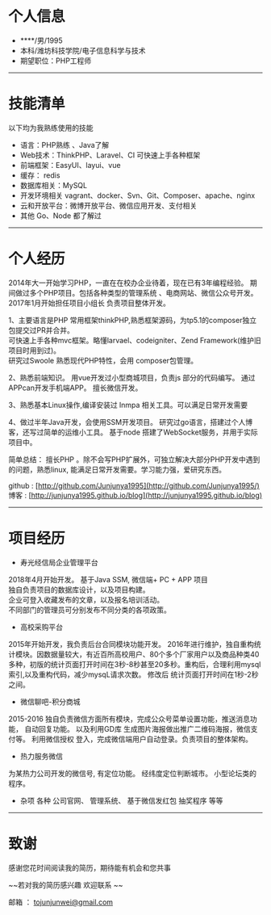 # 个人信息
-  ****/男/1995
- 本科/潍坊科技学院/电子信息科学与技术
- 期望职位：PHP工程师

-------

# 技能清单
以下均为我熟练使用的技能
- 语言：PHP熟练 、Java了解
- Web技术：ThinkPHP、Laravel、CI 可快速上手各种框架
- 前端框架：EasyUI、layui、vue
- 缓存： redis  
- 数据库相关：MySQL
- 开发环境相关 vagrant、docker、Svn、Git、Composer、apache、nginx
- 云和开放平台：微博开放平台、微信应用开发、支付相关
- 其他 Go、Node 都了解过

-------

# 个人经历
2014年大一开始学习PHP，一直在在校办企业待着，现在已有3年编程经验。 
期间做过多个PHP项目。包括各种类型的管理系统 、电商网站、微信公众号开发。  
2017年1月开始担任项目小组长 负责项目整体开发。 　

1、主要语言是PHP 常用框架thinkPHP,熟悉框架源码，为tp5.1的composer独立包提交过PR并合并。   
可快速上手各种mvc框架。略懂larvael、codeigniter、Zend Framework(维护旧项目时用到过)。  
研究过Swoole 熟悉现代PHP特性，会用 composer包管理。

2、熟悉前端知识。 用vue开发过小型商城项目，负责js 部分的代码编写。 通过
APPcan开发手机端APP。 擅长微信开发。

3、熟悉基本Linux操作,编译安装过 lnmpa 相关工具。可以满足日常开发需要

4、做过半年Java开发，会使用SSM开发项目。 研究过go语言，搭建过个人博客，还写过简单的运维小工具。
基于node 搭建了WebSocket服务，并用于实际项目中。

简单总结： 擅长PHP 。除不会写PHP扩展外，可独立解决大部分PHP开发中遇到
的问题，熟悉linux, 能满足日常开发需要。学习能力强，爱研究东西。
  
github : [http://github.com/Junjunya1995](http://github.com/Junjunya1995/)  
博客   : [http://junjunya1995.github.io/blog](http://junjunya1995.github.io/blog)
  
-------

# 项目经历

- 寿光经信局企业管理平台
 
2018年4月开始开发。 基于Java SSM,  微信端+ PC + APP 项目  
独自负责项目的数据库设计，以及项目构建。  
企业可登入收藏发布的文章，以及报名培训活动。  
不同部门的管理员可分别发布不同分类的各项政策。   

- 高校采购平台

2015年开始开发，我负责后台合同模块功能开发。
2016年进行维护，独自重构统计模块。因数据量较大，有近百所高校用户、80个多个厂家用户以及商品种类40多种，初版的统计页面打开时间在3秒-8秒甚至20多秒。重构后，合理利用mysql索引,以及重构代码，减少mysqL请求次数。 修改后 统计页面打开时间在1秒-2秒之间。

- 微信聊吧-积分商城
 
2015-2016 独自负责微信方面所有模块，完成公众号菜单设置功能，推送消息功
能， 自动回复功能。 以及利用GD库 生成图片海报做出推广二维码海报，微信支
付等。 利用微信授权 登入，完成微信端用户自动登录。负责项目的整体架构。

- 热力服务微信

为某热力公司开发的微信号, 有定位功能。 经纬度定位判断城市。 小型论坛类的程序。  

- 杂项
各种 公司官网、 管理系统、 基于微信发红包 抽奖程序  等等


--------
# 致谢

感谢您花时间阅读我的简历，期待能有机会和您共事

~~若对我的简历感兴趣 欢迎联系 ~~

 邮箱 ： tojunjunwei@gmail.com

